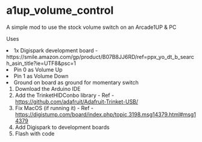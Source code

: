 # a1up_volume_control
A simple mod to use the stock volume switch on an Arcade1UP &amp; PC

Uses 
<li>1x Digispark development board - https://smile.amazon.com/gp/product/B07B8JJ6RD/ref=ppx_yo_dt_b_search_asin_title?ie=UTF8&psc=1
<li>Pin 0 as Volume Up
<li>Pin 1 as Volume Down
<li>Ground on board as ground for momentary switch


1. Download the Arduino IDE
2. Add the TrinketHIDConbo library - Ref - https://github.com/adafruit/Adafruit-Trinket-USB/
3. Fix MacOS (if running it) - Ref - https://digistump.com/board/index.php/topic,3198.msg14379.html#msg14379
4. Add Digispark to development boards
5. Flash with code
